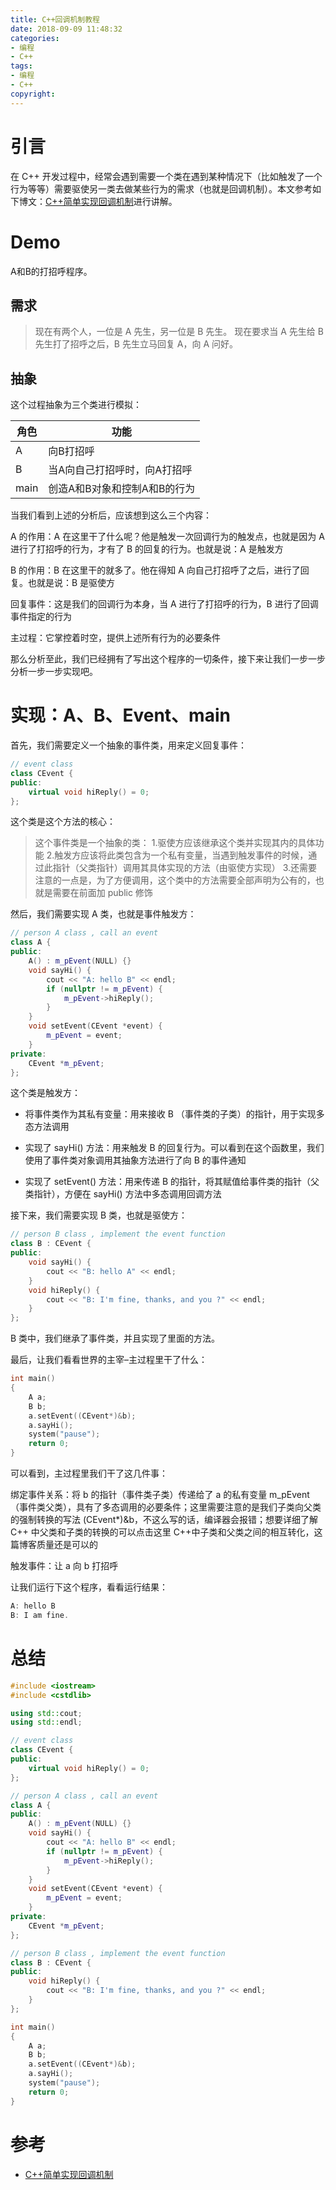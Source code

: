 ```yaml
---
title: C++回调机制教程
date: 2018-09-09 11:48:32
categories:
- 编程
- C++
tags:
- 编程
- C++
copyright:
---
```


<script type="text/javascript"
   src="http://cdn.mathjax.org/mathjax/latest/MathJax.js?config=TeX-AMS-MML_HTMLorMML">
</script>

# 引言

在 C++ 开发过程中，经常会遇到需要一个类在遇到某种情况下（比如触发了一个行为等等）需要驱使另一类去做某些行为的需求（也就是回调机制）。本文参考如下博文：[C++简单实现回调机制](https://blog.csdn.net/u012814856/article/details/73294124)进行讲解。

# Demo

A和B的打招呼程序。

## 需求

> 现在有两个人，一位是 A 先生，另一位是 B 先生。 
现在要求当 A 先生给 B 先生打了招呼之后，B 先生立马回复 A，向 A 问好。

## 抽象

这个过程抽象为三个类进行模拟：

角色 | 功能
---- | ---
A | 向B打招呼
B |  当A向自己打招呼时，向A打招呼
main | 创造A和B对象和控制A和B的行为

当我们看到上述的分析后，应该想到这么三个内容：

A 的作用：A 在这里干了什么呢？他是触发一次回调行为的触发点，也就是因为 A 进行了打招呼的行为，才有了 B 的回复的行为。也就是说：A 是触发方

B 的作用：B 在这里干的就多了。他在得知 A 向自己打招呼了之后，进行了回复。也就是说：B 是驱使方

回复事件：这是我们的回调行为本身，当 A 进行了打招呼的行为，B 进行了回调事件指定的行为

主过程：它掌控着时空，提供上述所有行为的必要条件

那么分析至此，我们已经拥有了写出这个程序的一切条件，接下来让我们一步一步分析一步一步实现吧。

# 实现：A、B、Event、main

首先，我们需要定义一个抽象的事件类，用来定义回复事件：

```C++
// event class
class CEvent {
public:
    virtual void hiReply() = 0;
};
```

这个类是这个方法的核心：

> 这个事件类是一个抽象的类： 
1.驱使方应该继承这个类并实现其内的具体功能 
2.触发方应该将此类包含为一个私有变量，当遇到触发事件的时候，通过此指针（父类指针）调用其具体实现的方法（由驱使方实现） 
3.还需要注意的一点是，为了方便调用，这个类中的方法需要全部声明为公有的，也就是需要在前面加 public 修饰

然后，我们需要实现 A 类，也就是事件触发方：

```C++
// person A class , call an event
class A {
public:
    A() : m_pEvent(NULL) {}
    void sayHi() {
        cout << "A: hello B" << endl;
        if (nullptr != m_pEvent) {
            m_pEvent->hiReply();
        }
    }
    void setEvent(CEvent *event) {
        m_pEvent = event;
    }
private:
    CEvent *m_pEvent;
};
```

这个类是触发方：

- 将事件类作为其私有变量：用来接收 B （事件类的子类）的指针，用于实现多态方法调用

- 实现了 sayHi() 方法：用来触发 B 的回复行为。可以看到在这个函数里，我们使用了事件类对象调用其抽象方法进行了向 B 的事件通知

- 实现了 setEvent() 方法：用来传递 B 的指针，将其赋值给事件类的指针（父类指针），方便在 sayHi() 方法中多态调用回调方法

接下来，我们需要实现 B 类，也就是驱使方：

```C++
// person B class , implement the event function
class B : CEvent {
public:
    void sayHi() {
        cout << "B: hello A" << endl;
    }
    void hiReply() {
        cout << "B: I'm fine, thanks, and you ?" << endl;
    }
};
```

B 类中，我们继承了事件类，并且实现了里面的方法。

最后，让我们看看世界的主宰–主过程里干了什么：

```C++
int main()
{
    A a;
    B b;
    a.setEvent((CEvent*)&b);
    a.sayHi();
    system("pause");
    return 0;
}
```

可以看到，主过程里我们干了这几件事：

绑定事件关系：将 b 的指针（事件类子类）传递给了 a 的私有变量 m_pEvent（事件类父类），具有了多态调用的必要条件；这里需要注意的是我们子类向父类的强制转换的写法 (CEvent*)&b，不这么写的话，编译器会报错；想要详细了解 C++ 中父类和子类的转换的可以点击这里 C++中子类和父类之间的相互转化，这篇博客质量还是可以的

触发事件：让 a 向 b 打招呼

让我们运行下这个程序，看看运行结果：

```C++
A: hello B
B: I am fine.
```

# 总结

```C++
#include <iostream>
#include <cstdlib>

using std::cout;
using std::endl;

// event class
class CEvent {
public:
	virtual void hiReply() = 0;
};

// person A class , call an event
class A {
public:
	A() : m_pEvent(NULL) {}
	void sayHi() {
		cout << "A: hello B" << endl;
		if (nullptr != m_pEvent) {
			m_pEvent->hiReply();
		}
	}
	void setEvent(CEvent *event) {
		m_pEvent = event;
	}
private:
	CEvent *m_pEvent;
};

// person B class , implement the event function
class B : CEvent {
public:
	void hiReply() {
		cout << "B: I'm fine, thanks, and you ?" << endl;
	}
};

int main()
{
	A a;
	B b;
	a.setEvent((CEvent*)&b);
	a.sayHi();
	system("pause");
	return 0;
}
```

# 参考

- [C++简单实现回调机制](https://blog.csdn.net/u012814856/article/details/73294124)